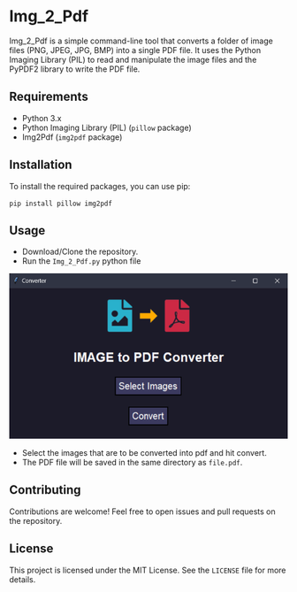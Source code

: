 # Img_2_Pdf

Img_2_Pdf is a simple command-line tool that converts a folder of image files (PNG, JPEG, JPG, BMP) into a single PDF file. It uses the Python Imaging Library (PIL) to read and manipulate the image files and the PyPDF2 library to write the PDF file.

## Requirements

- Python 3.x
- Python Imaging Library (PIL) (`pillow` package)
- Img2Pdf (`img2pdf` package)

## Installation

To install the required packages, you can use pip:

```
pip install pillow img2pdf
```
## Usage

- Download/Clone the repository. 
- Run the `Img_2_Pdf.py` python file

![Screenshot](/images/screenshot.png)

- Select the images that are to be converted into pdf and hit convert.
- The PDF file will be saved in the same directory as `file.pdf`.

## Contributing

Contributions are welcome! Feel free to open issues and pull requests on the repository.

## License

This project is licensed under the MIT License. See the `LICENSE` file for more details.
